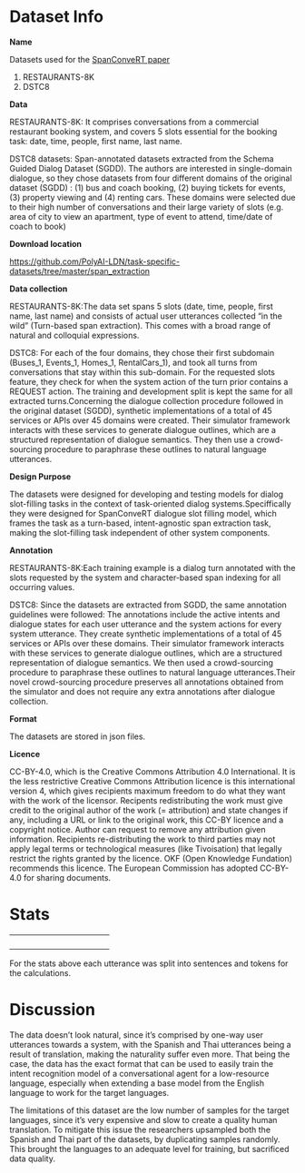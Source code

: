 # Dataset Info

**Name** <p>Datasets used for the [SpanConveRT paper](https://arxiv.org/pdf/2005.08866.pdf)
1. RESTAURANTS-8K
2. DSTC8
 </p>

**Data** <p>

RESTAURANTS-8K: It comprises conversations from a commercial restaurant booking system, and covers 5 slots essential for the booking task: date, time, people, first name, last name.

DSTC8 datasets: Span-annotated datasets extracted from the Schema Guided Dialog Dataset (SGDD). The authors are interested in single-domain dialogue, so they chose
datasets from four different domains of the original dataset (SGDD) : (1) bus and coach booking, (2) buying tickets for events, (3) property viewing and (4) renting cars. These domains were selected due to their high number of conversations and their large variety of slots (e.g. area of city to view an apartment, type of event to attend, time/date of coach to book) </p>

**Download location** <p>https://github.com/PolyAI-LDN/task-specific-datasets/tree/master/span_extraction</p>

**Data collection** <p> 
RESTAURANTS-8K:The data set spans 5 slots (date, time, people, first name, last name) and consists of actual user utterances collected “in the wild” (Turn-based span extraction). This comes with a broad range of natural and colloquial expressions. </p>

<p> DSTC8: For each of the four domains, they chose their first subdomain (Buses_1, Events_1, Homes_1, RentalCars_1), and took all turns from conversations that stay within this sub-domain. For the requested slots feature, they check for when the system action of the turn prior contains a REQUEST action. The training and development split is kept the same for all
extracted turns.Concerning the dialogue collection procedure followed in the original dataset (SGDD), synthetic implementations of a total of 45 services or APIs over 45 domains were created. Their simulator framework interacts with these services to generate dialogue outlines, which are a structured representation of dialogue semantics. They then use a crowd-sourcing procedure to paraphrase these outlines to natural language utterances. </p>

**Design Purpose**
<p>The datasets were designed for developing and testing models for dialog slot-filling tasks in the context of task-oriented dialog systems.Speciffically they were designed for SpanConveRT dialogue slot filling model, which frames the task as a turn-based, intent-agnostic span extraction task, making the slot-filling task independent of other system components.</p>

**Annotation** <p>
<p>RESTAURANTS-8K:Each training example is a dialog turn annotated with the slots requested by the system and character-based span indexing for all occurring values. </p>
<p>DSTC8: Since the datasets are extracted from SGDD, the same annotation guidelines were followed: The annotations include the active intents and dialogue states for each user utterance and the system actions for every system utterance. They create synthetic implementations of a total of 45 services or APIs over these domains. Their simulator framework interacts with these services to generate dialogue outlines, which are a structured representation of dialogue semantics. We then used a crowd-sourcing procedure to paraphrase these outlines to natural language utterances.Their novel crowd-sourcing procedure preserves all annotations obtained from the simulator and does not require any
extra annotations after dialogue collection.</p>

**Format** <p>The datasets are stored in json files.

**Licence** <p>CC-BY-4.0, which is the Creative Commons Attribution 4.0 International. It is the less restrictive Creative Commons Attribution licence is this international version 4, which gives recipients maximum freedom to do what they want with the work of the licensor. Recipents redistributing the work must give credit to the original author of the work (= attribution) and state changes if any, including a URL or link to the original work, this CC-BY licence and a copyright notice. Author can request to remove any attribution given information. Recipients re-distributing the work to third parties may not apply legal terms or technological measures (like Tivoisation) that legally restrict the rights granted by the licence. OKF (Open Knowledge Fundation) recommends this licence. The European Commission has adopted CC-BY-4.0 for sharing documents. </p>
# Stats
<p>
  
</p>

|          |       |                     |                |            |            |           |          |                |               |              |
|----------|-------|---------------------|----------------|------------|------------|-----------|----------|----------------|---------------|--------------|
|          |       |                     |                |            |            |           |          |                |               |              |
|          |       |                     |                |            |            |           |          |                |               |              |
|          |       |                     |                |            |            |           |          |                |               |              | 
|          |       |                     |                |            |            |           |          |                |               |              | 

<p>For the stats above each utterance was split into sentences and tokens for the calculations.</p>

# Discussion
<p>The data doesn’t look natural, since it’s comprised by one-way user utterances towards a system, with the Spanish and Thai utterances being a result of translation, making the naturality suffer even more. That being the case, the data has the exact format that can be used to easily train the intent recognition model of a conversational agent for a low-resource language, especially when extending a base model from the English language to work for the target languages.</p><p>The limitations of this dataset are the low number of samples for the target languages, since it’s very expensive and slow to create a quality human translation. To mitigate this issue the researchers upsampled both the Spanish and Thai part of the datasets, by duplicating samples randomly. This brought the languages to an adequate level for training, but sacrificed data quality.</p>

